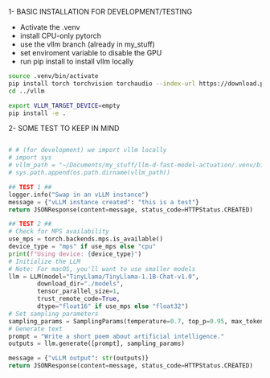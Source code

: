 1- BASIC INSTALLATION FOR DEVELOPMENT/TESTING

- Activate the .venv
- install CPU-only pytorch
- use the vllm branch (already in my_stuff)
- set enviroment variable to disable the GPU
- run pip install to install vllm locally

```bash
source .venv/bin/activate
pip install torch torchvision torchaudio --index-url https://download.pytorch.org/whl/cpu
cd ../vllm

export VLLM_TARGET_DEVICE=empty
pip install -e .
```

2- SOME TEST TO KEEP IN MIND

```python

# # (for development) we import vllm locally
# import sys
# vllm_path = "~/Documents/my_stuff/llm-d-fast-model-actuation/.venv/bin/vllm"
# sys.path.append(os.path.dirname(vllm_path))

## TEST 1 ##
logger.info("Swap in an vLLM instance")
message = {"vLLM instance created": "this is a test"}
return JSONResponse(content=message, status_code=HTTPStatus.CREATED)

## TEST 2 ##
# Check for MPS availability
use_mps = torch.backends.mps.is_available()
device_type = "mps" if use_mps else "cpu"
print(f"Using device: {device_type}")
# Initialize the LLM
# Note: For macOS, you'll want to use smaller models
llm = LLM(model="TinyLlama/TinyLlama-1.1B-Chat-v1.0",
        download_dir="./models",
        tensor_parallel_size=1,
        trust_remote_code=True,
        dtype="float16" if use_mps else "float32")
# Set sampling parameters
sampling_params = SamplingParams(temperature=0.7, top_p=0.95, max_tokens=100)
# Generate text
prompt = "Write a short poem about artificial intelligence."
outputs = llm.generate([prompt], sampling_params)

message = {"vLLM output": str(outputs)}
return JSONResponse(content=message, status_code=HTTPStatus.CREATED)
```
